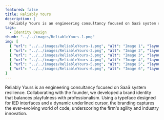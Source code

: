 ```yaml
---
featured: false
title: Reliably Yours
description: |
  Reliably Yours is an engineering consultancy focused on SaaS system resilience.
tags:
  - Identity Design
thumb: "../../images/ReliableYours-1.png"
img: [
  { "url": "../../images/ReliableYours-1.png", "alt": "Image 1", "layout": "full" },
  { "url": "../../images/ReliableYours-2.png", "alt": "Image 2", "layout": "two" },
  { "url": "../../images/ReliableYours-3.png", "alt": "Image 3", "layout": "two" },
  { "url": "../../images/ReliableYours-4.png", "alt": "Image 4", "layout": "three" },
  { "url": "../../images/ReliableYours-5.png", "alt": "Image 5", "layout": "three" },
  { "url": "../../images/ReliableYours-6.png", "alt": "Image 6", "layout": "three" },
]
---
```


Reliably Yours is an engineering consultancy focused on SaaS system resilience. Collaborating with the founder, we developed a brand identity that balances playfulness with professionalism. Using a typeface designed for IED interfaces and a dynamic underlined cursor, the branding captures the ever-evolving world of code, underscoring the firm's agility and industry innovation.
